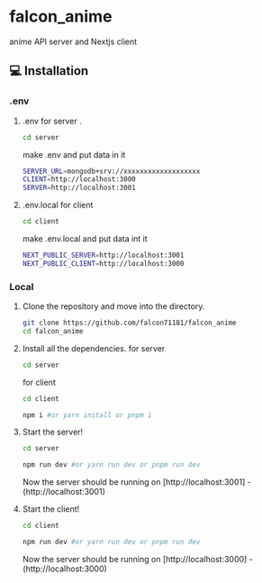 # falcon_anime
anime API server and Nextjs client
## <span id="installation">💻 Installation</span>

### .env
1. .env for server .
   ```bash
   cd server
   ```
   make .env and put data in it
   ```bash
   SERVER_URL=mongodb+srv://xxxxxxxxxxxxxxxxxxx
   CLIENT=http://localhost:3000
   SERVER=http://localhost:3001
   ```
2. .env.local for client
   ```bash
   cd client
   ```
   make .env.local and put data int it
   ```bash
   NEXT_PUBLIC_SERVER=http://localhost:3001
   NEXT_PUBLIC_CLIENT=http://localhost:3000
   ```

### Local

1. Clone the repository and move into the directory.

   ```bash
   git clone https://github.com/falcon71181/falcon_anime
   cd falcon_anime
   ```

2. Install all the dependencies.
    for server
   ```bash
   cd server
   ```
    for client
   ```bash
   cd client
   ```
   ```bash
   npm i #or yarn install or pnpm i
   ```

4. Start the server!
   ```bash
   cd server
   ```
   ```bash
   npm run dev #or yarn run dev or pnpm run dev
   ```

   Now the server should be running on [http://localhost:3001] - (http://localhost:3001)

5. Start the client!
   ```bash
   cd client
   ```
   ```bash
   npm run dev #or yarn run dev or pnpm run dev
   ```

   Now the server should be running on [http://localhost:3000] - (http://localhost:3000)
